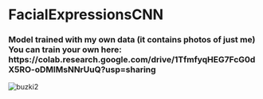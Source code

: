 # FacialExpressionsCNN

<h3>Model trained with my own data (it contains photos of just me) <br> You can train your own here: https://colab.research.google.com/drive/1TfmfyqHEG7FcG0dX5RO-oDMlMsNNrUuQ?usp=sharing</h3>


![buzki2](https://user-images.githubusercontent.com/73878161/187068512-cd966ce9-946f-4cad-8f28-5326def5c611.gif)
